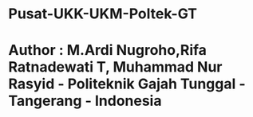 # Pusat-UKK-UKM-Poltek-GT
# Author : M.Ardi Nugroho,Rifa Ratnadewati T, Muhammad Nur Rasyid - Politeknik Gajah Tunggal - Tangerang - Indonesia
